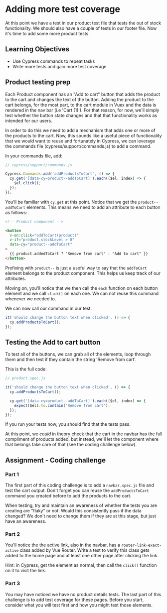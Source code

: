 # Adding more test coverage

At this point we have a test in our product test file that tests the out of stock functionality. We should also have a couple of tests in our footer file. Now it's time to add some more product tests.

## Learning Objectives

- Use Cypress commands to repeat tasks
- Write more tests and gain more test coverage

## Product testing prep

Each Product component has an "Add to cart" button that adds the product to the cart and changes the text of the button. Adding the product to the cart belongs, for the most part, to the cart module in Vuex and the data is rendered in the nav bar (i.e 'Cart (1)'). For that reason, for now, we'll simply test whether the button state changes and that that functionality works as intended for our users.

In order to do this we need to add a mechanism that adds one or more of the products to the cart. Now, this sounds like a useful piece of functionality that we would want to reuse and fortunately in Cypress, we can leverage the commands file (cypress/support/commands.js) to add a command.

In your commands file, add:

```js
// cypress/support/commands.js

Cypress.Commands.add('addProductsToCart', () => {
  cy.get('[data-cy=product--addToCart]').each(($el, index) => {
    $el.click();
  });
});
```

You'll be familiar with `cy.get` at this point. Notice that we get the `product--addToCart` elements. This means we need to add an attribute to each button as follows:

```html
<!-- Product component -->

<button
  v-on:click="addToCart(product)"
  v-if="product.stockLevel > 0"
  data-cy="product--addToCart"
>
  {{ product.addedToCart ? "Remove from cart" : "Add to cart" }}
</button>
```

Prefixing with `product--` is just a useful way to say that the `addToCart` element belongs to the product component. This helps us keep track of our attributes.

Moving on, you'll notice that we then call the `each` function on each button element and we call `click()` on each one. We can not reuse this command whenever we needed to.

We can now call our command in our test:

```js
it('should change the button text when clicked', () => {
  cy.addProductsToCart();
});
```

## Testing the Add to cart button

To test all of the buttons, we can grab all of the elements, loop through them and then test if they contain the string 'Remove from cart'.

This is the full code:

```js
// product.spec.js

it('should change the button text when clicked', () => {
  cy.addProductsToCart();

  cy.get('[data-cy=product--addToCart]').each(($el, index) => {
    expect($el).to.contain('Remove from cart');
  });
});
```

If you run your tests now, you should find that the tests pass.

At this point, we _could_ in theory check that the cart in the navbar has the full compliment of products added, but instead, we'll let the component where that belongs take care of that (see the coding challenge below).

## Assignment - Coding challenge

### Part 1

The first part of this coding challenge is to add a `navbar.spec.js` file and test the cart output. Don't forget you can reuse the `addProductsToCart` command you created before to add the products to the cart.

When testing, try and maintain an awareness of whether the tests you are creating are "flaky" or not. Would this consistently pass if the data changed? We don't need to change them if they are at this stage, but just have an awareness.

### Part 2

You'll notice the the active link, also in the navbar, has a `router-link-exact-active` class added by Vue Router. Write a test to verify this class gets added to the home page and at least one other page after clicking the link.

Hint: in Cypress, get the element as normal, then call the `click()` function on it to visit the link.

### Part 3

You may have noticed we have no product details tests. The last part of this challenge is to add test coverage for these pages. Before you start, consider what you will test first and how you might test those elements.
